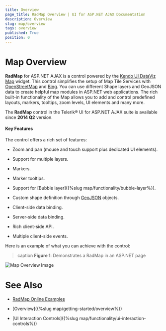 ```yaml
---
title: Overview
page_title: RadMap Overview | UI for ASP.NET AJAX Documentation
description: Overview
slug: map/overview
tags: overview
published: True
position: 0
---
```


# Map Overview

**RadMap** for ASP.NET AJAX is a control powered by the	[Kendo UI DataViz Map](https://demos.telerik.com/kendo-ui/map/index) widget.	This control simplifies the setup of Map Tile Services with	[OpenStreetMap](https://www.openstreetmap.org/#map=8/42.745/25.494) and	[Bing](https://www.bingmapsportal.com/).	You can use different Shape layers and GeoJSON data to create helpful map modules in ASP.NET web applications.	The rich built-in functionality of the Map allows you to add and control predefined layouts, markers, tooltips, zoom levels, UI elements and many more.

The **RadMap** control in the Telerik® UI for ASP.NET AJAX suite is available since **2014 Q2** version.

#### Key Features
The control offers a rich set of features:

* Zoom and pan (mouse and touch support plus dedicated UI elements).

* Support for multiple layers.

* Markers.

* Marker tooltips.

* Support for [Bubble layer]({%slug map/functionality/bubble-layer%}).

* Custom shape definition through [GeoJSON](https://geojson.org/) objects.

* Client-side data binding.

* Server-side data binding.

* Rich client-side API.

* Multiple client-side events.

Here is an example of what you can achieve with the control:

>caption **Figure 1**: Demonstrates a RadMap in an ASP.NET page

![Map Overview Image](images/Map_Overview_Image.png)

# See Also

 * [RadMap Online Examples](https://demos.telerik.com/aspnet-ajax/map)

 * [Overview]({%slug map/getting-started/overview%})

 * [UI Interaction Controls]({%slug map/functionality/ui-interaction-controls%})

